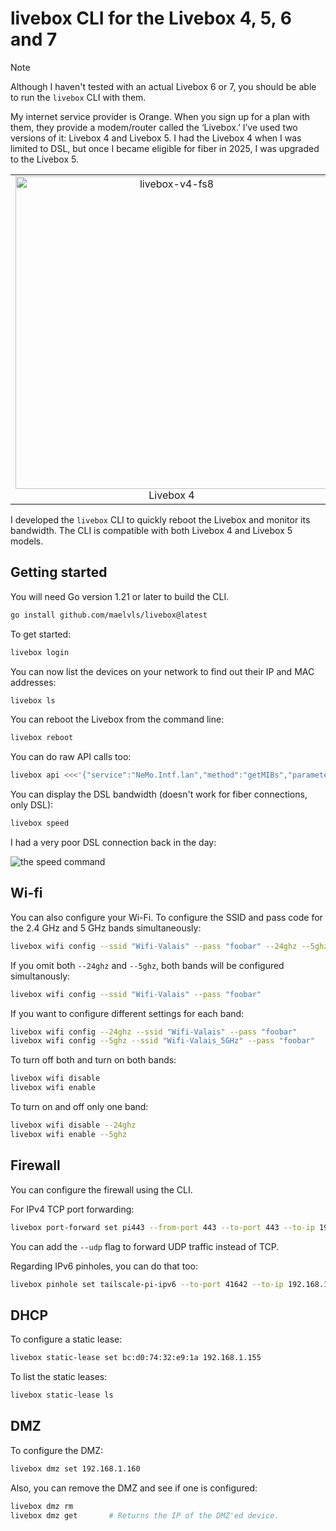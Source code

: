# livebox CLI for the Livebox 4, 5, 6 and 7

> [!NOTE]
>
> Although I haven't tested with an actual Livebox 6 or 7, you should be able to run the `livebox` CLI with them.

My internet service provider is Orange. When you sign up for a plan with them, they provide a modem/router called the ‘Livebox.’ I’ve used two versions of it: Livebox 4 and Livebox 5. I had the Livebox 4 when I was limited to DSL, but once I became eligible for fiber in 2025, I was upgraded to the Livebox 5.

<!-- Table without border just to align the two images. Center text. -->

<table align="center" border="0">
  <tr>
    <td align="center">
      <img alt="livebox-v4-fs8" src="https://github.com/user-attachments/assets/12b3b3eb-a9be-45b6-868e-a12b414a041c" width="500">
        Livebox 4
    </td>
    <td align="center">
      <img alt="livebox-v5-fs8" src="https://github.com/user-attachments/assets/bf8bf5e2-b7e4-4cd8-9097-15c6fc440eb3" width="500">
      Livebox 5
      </td>
    </tr>
</table>

I developed the `livebox` CLI to quickly reboot the Livebox and monitor its bandwidth. The CLI is compatible with both Livebox 4 and Livebox 5 models.

## Getting started

You will need Go version 1.21 or later to build the CLI.

```sh
go install github.com/maelvls/livebox@latest
```

To get started:

```sh
livebox login
```

You can now list the devices on your network to find out their IP and MAC
addresses:

```sh
livebox ls
```

You can reboot the Livebox from the command line:

```sh
livebox reboot
```

You can do raw API calls too:

```sh
livebox api <<<'{"service":"NeMo.Intf.lan","method":"getMIBs","parameters":{"mibs":"base wlanradio"}}'
```

You can display the DSL bandwidth (doesn't work for fiber connections, only DSL):

```sh
livebox speed
```

I had a very poor DSL connection back in the day:

![the speed command](https://user-images.githubusercontent.com/2195781/114412685-9d8f6500-9bad-11eb-8911-0a571c0b578a.png)

## Wi-fi

You can also configure your Wi-Fi. To configure the SSID and pass code for the
2.4 GHz and 5 GHz bands simultaneously:

```sh
livebox wifi config --ssid "Wifi-Valais" --pass "foobar" --24ghz --5ghz
```

If you omit both `--24ghz` and `--5ghz`, both bands will be configured
simultanously:

```sh
livebox wifi config --ssid "Wifi-Valais" --pass "foobar"
```

If you want to configure different settings for each band:

```sh
livebox wifi config --24ghz --ssid "Wifi-Valais" --pass "foobar"
livebox wifi config --5ghz --ssid "Wifi-Valais_5GHz" --pass "foobar"
```

To turn off both and turn on both bands:

```sh
livebox wifi disable
livebox wifi enable
```

To turn on and off only one band:

```sh
livebox wifi disable --24ghz
livebox wifi enable --5ghz
```

## Firewall

You can configure the firewall using the CLI.

For IPv4 TCP port forwarding:

```sh
livebox port-forward set pi443 --from-port 443 --to-port 443 --to-ip 192.168.1.160 --to-mac E4:5F:01:A6:65:FE
```

You can add the `--udp` flag to forward UDP traffic instead of TCP.

Regarding IPv6 pinholes, you can do that too:

```sh
livebox pinhole set tailscale-pi-ipv6 --to-port 41642 --to-ip 192.168.1.160 --to-mac e4:5f:01:a6:65:fe --udp
```

## DHCP

To configure a static lease:

```sh
livebox static-lease set bc:d0:74:32:e9:1a 192.168.1.155
```

To list the static leases:

```sh
livebox static-lease ls
```

## DMZ

To configure the DMZ:

```sh
livebox dmz set 192.168.1.160
```

Also, you can remove the DMZ and see if one is configured:

```sh
livebox dmz rm
livebox dmz get       # Returns the IP of the DMZ'ed device.
```
